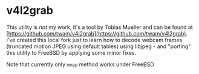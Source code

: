 # v4l2grab

This utility is *not* my work, it's a tool by Tobias Mueller
and can be found at [https://github.com/twam/v4l2grab](https://github.com/twam/v4l2grab).
I've created this local fork just to learn how to decode
webcam frames (truncated motion JPEG using default tables)
using libjpeg - and "porting" this utility to FreeBSD by
applying some minor fixes.

Note that currently only ```mmap``` method works under FreeBSD
